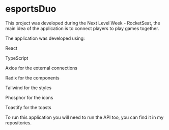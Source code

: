 # esportsDuo
This project was developed during the Next Level Week - RocketSeat, the main idea of the application is to connect players to play games together.

The application was developed using: 

React

TypeScript

Axios for the external connections

Radix for the components

Tailwind for the styles

Phosphor for the icons

Toastify for the toasts

To run this application you will need to run the API too, you can find it in my repositories.

